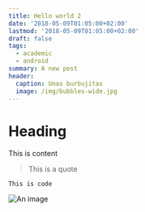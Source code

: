 ```yaml
---
title: Hello world 2
date: '2018-05-09T01:05:00+02:00'
lastmod: '2018-05-09T01:05:00+02:00'
draft: false
tags:
  - academic
  - android
summary: A new post
header:
  caption: Unas burbujitas
  image: /img/bubbles-wide.jpg
---
```

# Heading

This is content

> This is a quote

```
This is code
```

![An image](/img/portrait.jpg)
